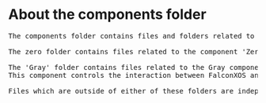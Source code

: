 # About the components folder
<pre>
The components folder contains files and folders related to FalconXOS's components(codenamed : 'uncrowned supporters').

The zero folder contains files related to the component 'Zero' and 'Shiro' contains files related to the Shiro component.

The 'Gray' folder contains files related to the Gray component.
This component controls the interaction between FalconXOS and Shiro.

Files which are outside of either of these folders are independent components
</pre>